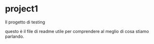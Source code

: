 project1
========

Il progetto di testing

questo è il file di readme utile per comprendere al meglio di cosa stiamo parlando.

